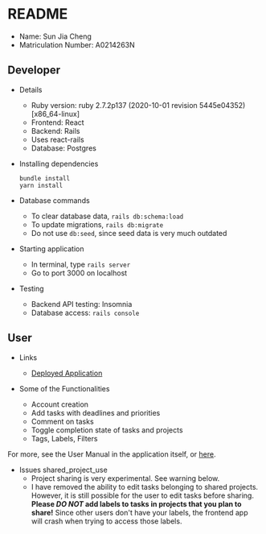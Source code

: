 # README

- Name: Sun Jia Cheng
- Matriculation Number: A0214263N

## Developer

- Details

  - Ruby version: ruby 2.7.2p137 (2020-10-01 revision 5445e04352) [x86_64-linux]
  - Frontend: React
  - Backend: Rails
  - Uses react-rails
  - Database: Postgres

- Installing dependencies

  ```
  bundle install
  yarn install
  ```

- Database commands

  - To clear database data, `rails db:schema:load`
  - To update migrations, `rails db:migrate`
  - Do not use `db:seed`, since seed data is very much outdated

- Starting application

  - In terminal, type `rails server`
  - Go to port 3000 on localhost

- Testing

  - Backend API testing: Insomnia
  - Database access: `rails console`

## User

- Links

  - [Deployed Application](https://secure-shelf-48205.herokuapp.com/)

- Some of the Functionalities

  - Account creation
  - Add tasks with deadlines and priorities
  - Comment on tasks
  - Toggle completion state of tasks and projects
  - Tags, Labels, Filters

For more, see the User Manual in the application itself, or [here](https://github.com/sunjc826/todo-list/blob/main/submission/final/UserManual.pdf).

- Issues
  shared_project_use
  - Project sharing is very experimental. See warning below.
  - I have removed the ability to edit tasks belonging to shared projects. However, it is still possible for the user to edit tasks before sharing. **Please _DO NOT_ add labels to tasks in projects that you plan to share!** Since other users don't have your labels, the frontend app will crash when trying to access those labels.
